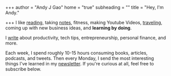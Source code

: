 +++
author = "Andy J Gao"
home = "true"
subheading = ""
title = "Hey, I'm Andy."

+++
I like [reading](https://andyjgao.com/notes), taking [notes](https://notes.andyjgao.com), fitness, making Youtube Videos, [traveling](https://itsamyandandy.xyz/), coming up with new business ideas, and **learning by doing**.

I [write](https://www.andyjgao.com/blog/) about productivity, tech tips, entrepreneurship, personal finance, and more.

Each week, I spend roughly 10-15 hours consuming books, articles, podcasts, and tweets. Then every Monday, I send the most interesting things I've learned in my [newsletter](https://mondaymail.substack.com). If you're curious at all, feel free to subscribe below.